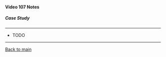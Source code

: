 #### Video 107 Notes

##### Case Study

---

- TODO

---

[Back to main](https://github.com/rot0xd/CBTNuggets/blob/master/CEHv9/README.md)

